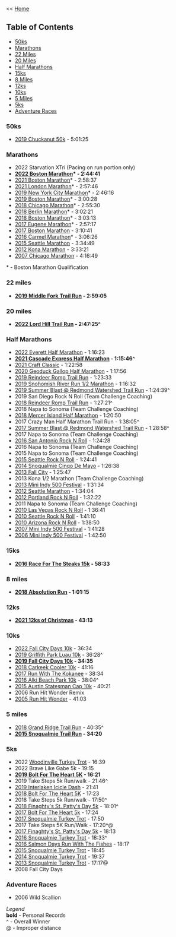 << [Home](https://github.com/dubrie/public)

## Table of Contents

- [50ks](#50ks)
- [Marathons](#marathons)
- [22 Miles](#22-miles)
- [20 Miles](#20-miles)
- [Half Marathons](#half-marathons)
- [15ks](#15ks)
- [8 Miles](#8-miles)
- [12ks](#12ks)
- [10ks](#10ks)
- [5 Miles](#5-miles)
- [5ks](#5ks)
- [Adventure Races](#adventure-races)

### 50ks
- [2019 Chuckanut 50k](https://runsignup.com/Race/Results/71999/IndividualResult/CXMH?#U34620089) - 5:01:25

### Marathons
- 2022 Starvation XTri (Pacing on run portion only)  
- **[2022 Boston Marathon](https://boston.r.mikatiming.com/2022/?content=detail&fpid=search&pid=search&idp=9TGHS6FF16551B&lang=EN_CAP&event=R&event_main_group=runner&pidp=start&search%5Bname%5D=Johnson&search%5Bfirstname%5D=Bill&search_event=R)\* - 2:44:41**
- [2021 Boston Marathon](https://boston.r.mikatiming.com/2021/?content=detail&fpid=search&pid=search&idp=9TGHS6FF14752D&lang=EN_CAP&event=R&event_main_group=runner&pidp=start&search%5Bname%5D=Johnson&search%5Bfirstname%5D=Bill&search_event=R)\* - 2:58:37
- [2021 London Marathon](https://results.london-marathon.co.uk/2021/?content=detail&fpid=search&pid=search&idp=T8C2O3HQ31D783&lang=EN_CAP&event=MAS&search%5Bname%5D=Johnson&search%5Bfirstname%5D=William&search_event=MAS)\* - 2:57:46
- [2019 New York City Marathon](https://results.nyrr.org/event/M2019/result/2161)\* - 2:46:16
- [2019 Boston Marathon](http://registration.baa.org/2019/cf/Public/iframe_ResultsSearch.cfm)\* - 3:00:28
- [2018 Chicago Marathon](http://results.chicagomarathon.com/2018/?content=detail&fpid=search&pid=search&idp=999999107FA30E000020EC25&lang=EN_CAP&event=MAR&lang=EN_CAP&search%5Bname%5D=Johnson&search%5Bfirstname%5D=Bill&search_event=MAR)\* - 2:55:30
- [2018 Berlin Marathon](http://results.scc-events.com/2018/?content=detail&fpid=search&pid=search&idp=99999905C9AF68000046FF69&lang=EN&event=MAL&search%5Bname%5D=Johnson&search%5Bfirstname%5D=Bill&search_event=MAL)\* - 3:02:21
- [2018 Boston Marathon](http://registration.baa.org/2018/cf/Public/iframe_ResultsSearch.cfm)\* - 3:03:13   
- [2017 Eugene Marathon](https://results.chronotrack.com/event/results/event/event-29675)\* - 2:57:17
- [2017 Boston Marathon](http://registration.baa.org/2017/cf/Public/iframe_ResultsSearch.cfm) - 3:10:41  
- [2016 Carmel Marathon](http://onlineraceresults.com/race/view_individual.php?make_printable=1&bib_num=1215&race_id=52721&type=result)\* - 3:06:26
- [2015 Seattle Marathon](https://results.chronotrack.com/event/results/event/event-18056) - 3:34:49
- [2012 Kona Marathon](http://konamarathon.com/wp-content/uploads/2014/04/2012_results.pdf) - 3:33:21
- [2007 Chicago Marathon](http://chicago-history.r.mikatiming.de/2015/?content=detail&fpid=search&pid=search&idp=0000170E9A9236000011F147&lang=EN_CAP&event=MAR_9999990E9A92360000000052&lang=EN_CAP&search%5Bname%5D=Johnson&search%5Bfirstname%5D=Bill&search_event=ALL_EVENT_GROUP_2007) - 4:16:49

\* - Boston Marathon Qualification

### 22 miles

- **[2019 Middle Fork Trail Run](https://www.webscorer.com/racedetails?raceid=194205&did=215967) - 2:59:05**

### 20 miles

- **[2022 Lord Hill Trail Run](https://runsignup.com/Race/Results/68860/IndividualResult/ZsCM?resultSetId=303482#U35992128) - 2:47:25^**  

### Half Marathons
- [2022 Everett Half Marathon](https://results.raceroster.com/en-US/results/detail/9n9xhhmq9we5zrc6) - 1:16:23
- **[2021 Cascade Express Half Marathon](https://runsignup.com/Race/Results/118945/IndividualResult/ZxYc?resultSetId=275138#U52758138) - 1:15:46^**
- [2021 Craft Classic](https://runsignup.com/Race/Results/57331/IndividualResult/KJBR?resultSetId=260239&embedId2=KoG1aefg#U35992128) - 1:22:58
- [2020 Geoduck Gallop Half Marathon](https://www.evergreen.edu/sites/default/files/Geoduck%20Gallop%20Half%20Marathon%20Results%202020.pdf) - 1:17:56  
- [2019 Reindeer Romp Trail Run](https://www.webscorer.com/racedetails?raceid=205021&did=228388) - 1:23:33  
- [2019 Snohomish River Run 1/2 Marathon](https://raceday.enmotive.com/#/events/2019-snohomish-river-run/registrants/5d9fa294-e3ac-49eb-95a3-0a105206f5f9) - 1:16:32
- [2019 Summer Blast @ Redmond Watershed Trail Run](https://www.webscorer.com/racedetails?raceid=191451&did=212619) - 1:24:39^ 
- 2019 San Diego Rock N Roll (Team Challenge Coaching)  
- [2018 Reindeer Romp Trail Run](https://www.webscorer.com/racedetails?raceid=163121&did=177490) - 1:27:21^  
- 2018 Napa to Sonoma (Team Challenge Coaching)
- [2018 Mercer Island Half Marathon](http://onlineraceresults.com/race/view_individual.php?make_printable=1&bib_num=943&race_id=63084&type=result) - 1:20:50 
- 2017 Crazy Man Half Marathon Trail Run - 1:38:05^
- [2017 Summer Blast @ Redmond Watershed Trail Run](https://www.webscorer.com/racedetails?raceid=109884&did=120993) - 1:28:58^
- 2017 Napa to Sonoma (Team Challenge Coaching)
- [2016 San Antonio Rock N Roll](https://www.runrocknroll.com/events/san-antonio/the-races/half-marathon/2016-results) - 1:24:28 
- 2016 Napa to Sonoma (Team Challenge Coaching)
- 2015 Napa to Sonoma (Team Challenge Coaching)
- [2015 Seattle Rock N Roll](http://running.competitor.com/rnrresults?eId=40&eiId=241&seId=&pId=277278) - 1:24:41
- [2014 Snoqualmie Cinqo De Mayo](http://onlineraceresults.com/race/view_individual.php?make_printable=1&bib_num=163&race_id=39084&type=result) - 1:26:38
- [2013 Fall City](http://onlineraceresults.com/race/view_individual.php?make_printable=1&bib_num=150&race_id=36441&type=result) - 1:25:47
- 2013 Kona 1/2 Marathon (Team Challenge Coaching)
- [2013 Mini Indy 500 Festival](http://onlineraceresults.com/race/view_individual.php?make_printable=1&bib_num=7953&race_id=31506&type=result) - 1:31:34
- [2012 Seattle Marathon](https://www.athlinks.com/Events/240957/Courses/337536/?search=Johnson) - 1:34:04 
- [2012 Portland Rock N Roll](http://running.competitor.com/rnrresults?eId=53&eiId=84&seId=&pId=8274) - 1:32:22
- 2011 Napa to Sonoma (Team Challenge Coaching)
- [2010 Las Vegas Rock N Roll](http://running.competitor.com/rnrresults?eId=27&eiId=33&seId=&pId=92110) - 1:36:41
- [2010 Seattle Rock N Roll](http://results.active.com/events/rock-n-roll-seattle-marathon-1-2-marathon/half-marathon-results-photos-video-and-finisher-certificate/william-johnson) - 1:41:10
- [2010 Arizona Rock N Roll](http://running.competitor.com/cgiresults?eId=44&eiId=66&seId=197&pId=257887) - 1:38:50
- [2007 Mini Indy 500 Festival](http://onlineraceresults.com/race/view_individual.php?make_printable=1&bib_num=19884&race_id=5241&type=result) - 1:41:28
- [2006 Mini Indy 500 Festival](http://onlineraceresults.com/race/view_individual.php?make_printable=1&bib_num=7613&race_id=3212&type=result) - 1:42:50

### 15ks

- **[2016 Race For The Steaks 15k](https://results.chronotrack.com/m/ctlive/#20034/result/48614/24549688) - 58:33**

### 8 miles

- **[2018 Absolution Run](https://www.webscorer.com/racedetails?raceid=165183&did=179714) - 1:01:15**

### 12ks

- **[2021 12ks of Christmas](https://results.raceroster.com/en-US/results/detail/mrk4avt2nzasmq3c) - 43:13**

### 10ks

- [2022 Fall City Days 10k](https://runsignup.com/Race/Results/72125/IndividualResult/GLtN?resultSetId=322208#U60287998) - 36:34
- [2019 Griffith Park Luau 10k](http://luau5krun.com/uploads/3/4/6/3/34639488/10k_overall_-_2019_luau.htm) - 36:28^
- **[2019 Fall City Days 10k](https://runsignup.com/Race/Results/72125/IndividualResult/CNFB?#U35992128) - 34:35**
- [2018 Carkeek Cooler 10k](https://www.webscorer.com/racedetails?raceid=159532&did=175056) - 41:16  
- [2017 Run With The Kokanee](https://www.webscorer.com/racedetails?raceid=117200&did=127895) - 38:34
- [2016 Alki Beach Park 10k](http://fitnessforvitality.com/alki-beach-park-race/) - 38:04^
- [2015 Austin Statesman Cap 10k](http://www.mychiptime.com/searchevent.php?id=9156&bib=15788) - 40:21
- 2006 Run Hit Wonder Remix
- [2005 Run Hit Wonder](http://results.active.com/events/nike-run-hit-wonder-5k-10k-chicago/10k/william-johnson) - 41:03

### 5 miles

- [2018 Grand Ridge Trail Run](https://www.webscorer.com/racedetails?raceid=161954&did=176231) - 40:35^
- **[2015 Snoqualmie Trail Run](http://nebula.wsimg.com/e8e70a91bdea644910159602ca2f5e01?AccessKeyId=C954475628F8748CE81F&disposition=0&alloworigin=1) - 34:20**

### 5ks

- 2022 [Woodinville Turkey Trot](https://results.raceroster.com/en-US/results/detail/scmfb2z3jh3mhkjz) - 16:39
- 2022 Brave Like Gabe 5k - 19:15
- **[2019 Bolt For The Heart 5K](https://my.raceresult.com/142425/results?lang=en) - 16:21**
- 2019 Take Steps 5k Run/walk - 21:46^
- [2019 Interlaken Icicle Dash](https://www.webscorer.com/racedetails?raceid=168369&did=183548) - 21:41
- [2018 Bolt For The Heart 5K](https://my4.raceresult.com/113002/?lang=en#0_733A2E) - 17:23  
- 2018 Take Steps 5k Run/walk - 17:50^  
- [2018 Finaghty's St. Patty's Day 5k](https://runsignup.com/Race/Results/59292/IndividualResult/QJRQ?#U25685227) - 18:01^
- [2017 Bolt For The Heart 5k](https://131events.com/running-event-results/2017-bolt-for-the-heart-5k-results/#0_733A2E) - 17:24
- [2017 Snoqualmie Turkey Trot](https://runsignup.com/Race/Results/53804/IndividualResult/FNLQ?#U22316314) - 17:50
- 2017 Take Steps 5K Run/Walk - 17:20^@
- [2017 Finaghty's St. Patty's Day 5k](http://www.buduracing.com/race-results-inset.php?eid=1584) - 18:13
- [2016 Snoqualmie Turkey Trot](http://buduracing.racetecresults.com/MyResults.aspx?uid=16618-136-1-43565) - 18:33^
- [2016 Salmon Days Run With The Fishes](https://runsignup.com/Race/Results/30631/IndividualResult/XTFP?#U15887697) - 18:17
- [2015 Snoqualmie Turkey Trot](http://buduracing.racetecresults.com/cert.aspx?CId=16618&RId=79&EId=1&AId=23098&FB=1) - 18:45
- [2014 Snoqualmie Turkey Trot](http://onlineraceresults.com/race/view_individual.php?make_printable=1&bib_num=237&race_id=44874&type=result) - 19:37
- [2013 Snoqualmie Turkey Trot](http://onlineraceresults.com/race/view_individual.php?make_printable=1&bib_num=222&race_id=37158&type=result) - 17:17@
- 2008 Fall City Days

### Adventure Races

- 2006 Wild Scallion

*Legend*  
**bold** - Personal Records  
^ - Overall Winner  
@ - Improper distance  


